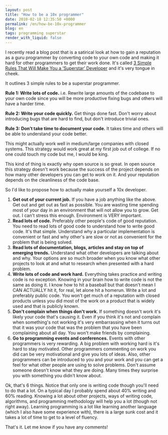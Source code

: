 ```yaml
---
layout: post
title: "How to be a 10x programmer"
date: 2010-02-18 12:35:50 +0000
permalink: /en/how-be-10x-programmer
blog: en
tags: programming superstar
render_with_liquid: false
---
```


I recently read a blog post that is a satirical look at how to gain a
reputation as a guru programmer by converting code to your own code and
making it hard for other programmers to get their work done. It's called
[3 Simple Rules That Will Make You a ‘Superstar’
Developer](http://coderoom.wordpress.com/2010/01/28/3-simple-rules-that-will-make-you-a-superstar-developer/)
and it's very tongue in cheek.

It outlines 3 simple rules to be a superstar programmer.

**Rule 1: Write lots of code.** i.e. Rewrite large amounts of the
codebase to your own code since you will be more productive fixing bugs
and others will have a harder time.

**Rule 2: Write your code quickly.** Get things done fast. Don't worry
about introducing bugs that are hard to find, but don't introduce
trivial ones.

**Rule 3: Don’t take time to document your code.** It takes time and
others will be able to understand your code better.

This might actually work well in medium/large companies with closed
systems. This strategy would work great at my first job out of college.
If no one could touch my code but me, I would be king.

This kind of thing is exactly why open source is so great. In open
source this strategy doesn't work because the success of the project
depends on how many other developers you can get to work on it. And your
reputation depends on the cleanliness of the code base.

So I'd like to propose how to actually make yourself a 10x developer.

1.  **Get out of your current job.** If you have a job anything like the
    above. Get out and get out as fast as possible. You are wasting time
    spending most of your day in an environment that will not allow you
    to grow. Get out. I can't stress this enough. Environment is VERY
    important.
2.  **Read lots of code.** Preferably other people's code of good
    reputation. You need to read lots of good code to understand how to
    write good code. It's that simple. Understand why a particular
    implementation is convenient or fast and why other's are slow or not
    as convenient for the problem that is being solved.
3.  **Read lots of documentation, blogs, articles and stay on top of
    emerging trends.** Understand what other developers are talking
    about and why. Your options are so much broader when you know what
    other projects to look at and what to research when presented with a
    hard problem.
4.  **Write lots of code and work hard.** Everything takes practice and
    writing code is no exception. Knowing in your brain how to write
    code is not the same as doing it. I know how to hit a baseball but
    that doesn't mean I CAN ACTUALLY hit it, for real, let alone hit a
    homerun. Write a lot and preferably public code. You won't get much
    of a reputation with closed products unless you did most of the work
    on a product that is widely used and that is publicly known.
5.  **Don't complain when things don't work.** If something doesn't work
    it's likely your code that's causing it. Even if you think it's not
    and complain when something's not working it's very embarrassing
    when it turns out that it was your code that was the problem that
    you have been complaining about all day. You won't make friends by
    complaining.
6.  **Go to programming events and conferences.** Events with other
    programmers is very rewarding. A big problem with working hard is
    it's hard to stay motivated. Other programmers commenting on work
    you did can be very motivational and give you lots of ideas. Also,
    other programmers can be introduced to you and your work and you can
    get a feel for what other people are using to solve problems. Don't
    assume someone doesn't know what they are doing. Many times they
    surprise you with something you didn't know about.

Ok, that's 6 things. Notice that only one is writing code though you'll
need to do that a lot. On a typical day I probably spend about 40%
writing and 60% reading. Knowing a lot about other projects, ways of
writing code, algorithms, and programming methodology will help you a
lot (though not right away). Learning programming is a lot like learning
another language (which I also have some experience with), there is a
large sunk cost and it takes a lot of time to get to a level of fluency.

That's it. Let me know if you have any comments\!
